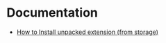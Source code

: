 # Documentation

- [How to Install unpacked extension (from storage)](https://github.com/yungsamd17/Twitch-Live/blob/main/docs/INSTALL_FROM_STORAGE.md)